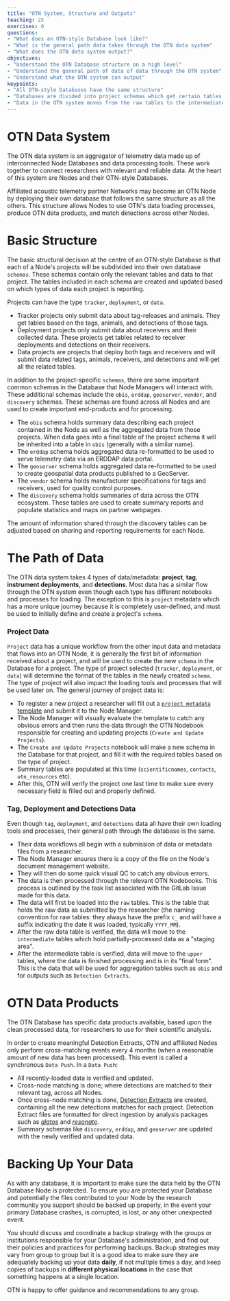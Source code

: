 ```yaml
---
title: "OTN System, Structure and Outputs"
teaching: 25
exercises: 0
questions:
- "What does an OTN-style Database look like?"
- "What is the general path data takes through the OTN data system"
- "What does the OTN data system output?"
objectives:
- "Understand the OTN Database structure on a high level"
- "Understand the general path of data of data through the OTN system"
- "Understand what the OTN system can output"
keypoints:
- "All OTN-style Databases have the same structure"
- "Databases are divided into project schemas which get certain tables based on the type of data they collect"
- "Data in the OTN system moves from the raw tables to the intermediate tables to the upper tables before aggregation"
---
```


# OTN Data System 

The OTN data system is an aggregator of telemetry data made up of interconnected Node Databases and data processing tools. These work together to connect researchers with relevant and reliable data. At the heart of this system are Nodes and their OTN-style Databases.

Affiliated acoustic telemetry partner Networks may become an OTN Node by deploying their own database that follows the same structure as all the others. This structure allows Nodes to use OTN's data loading processes, produce OTN data products, and match detections across other Nodes. 

# Basic Structure

The basic structural decision at the centre of an OTN-style Database is that each of a Node's projects will be subdivided into their own database `schemas`. These schemas contain only the relevant tables and data to that project. The tables included in each schema are created and updated based on which types of data each project is reporting. 

Projects can have the type `tracker`, `deployment`, or `data`. 
- Tracker projects only submit data about tag-releases and animals. They get tables based on the tags, animals, and detections of those tags. 
- Deployment projects only submit data about receivers and their collected data. These projects get tables related to receiver deployments and detections on their receivers. 
- Data projects are projects that deploy both tags and receivers and will submit data related tags, animals, receivers, and detections and will get all the related tables.

In addition to the project-specific `schemas`, there are some important common schemas in the Database that Node Managers will interact with. These additional schemas include the `obis`, `erddap`, `geoserver`, `vendor`, and `discovery` schemas. These schemas are found across all Nodes and are used to create important end-products and for processing. 
- The `obis` schema holds summary data describing each project contained in the Node as well as the aggregated data from those projects. When data goes into a final table of the project schema it will be inherited into a table in `obis` (generally with a similar name). 
- The `erddap` schema holds aggregated data re-formatted to be used to serve telemetry data via an ERDDAP data portal. 
- The `geoserver` schema holds aggregated data re-formatted to be used to create geospatial data products published to a GeoServer. 
- The `vendor` schema holds manufacturer specifications for tags and receivers, used for quality control purposes. 
- The `discovery` schema holds summaries of data across the OTN ecosystem. These tables are used to create summary reports and populate statistics and maps on partner webpages. 

The amount of information shared through the discovery tables can be adjusted based on sharing and reporting requirements for each Node.

# The Path of Data

The OTN data system takes 4 types of data/metadata: **project**, **tag**, **instrument deployments**, and **detections**. Most data has a similar flow through the OTN system even though each type has different notebooks and processes for loading. The exception to this is `project` metadata which has a more unique journey because it is completely user-defined, and must be used to initially define and create a project's `schema`.

### Project Data

`Project` data has a unique workflow from the other input data and metadata that flows into an OTN Node, it is generally the first bit of information received about a project, and will be used to create the new `schema` in the Database for a project. The type of project selected (`tracker`, `deployment`, or `data`) will determine the format of the tables in the newly created `schema`. The type of project will also impact the loading tools and processes that will be used later on. The general journey of project data is:
- To register a new project a researcher will fill out a [`project metadata` template](https://members.oceantrack.org/data/data-collection) and submit it to the Node Manager. 
- The Node Manager will visually evaluate the template to catch any obvious errors and then runs the data through the OTN Nodebook responsible for creating and updating projects (`Create and Update Projects`). 
- The `Create and Update Projects` notebook will make a new schema in the Database for that project, and fill it with the required tables based on the type of project. 
- Summary tables are populated at this time (`scientificnames`, `contacts`, `otn_resources` etc).
- After this, OTN will verify the project one last time to make sure every necessary field is filled out and properly defined.

### Tag, Deployment and Detections Data

Even though `tag`, `deployment`, and `detections` data all have their own loading tools and processes, their general path through the database is the same. 
- Their data workflows all begin with a submission of data or metadata files from a researcher. 
- The Node Manager ensures there is a copy of the file on the Node's document management website. 
- They will then do some quick visual QC to catch any obvious errors. 
- The data is then processed through the relevant OTN Nodebooks. This process is outlined by the task list associated with the GitLab Issue made for this data. 
- The data will first be loaded into the `raw` tables. This is the table that holds the raw data as submitted by the researcher (the naming convention for raw tables: they always have the prefix `c_` and will have a suffix indicating the date it was loaded, typically `YYYY_MM`). 
- After the raw data table is verified, the data will move to the `intermediate` tables which hold partially-processed data as a "staging area". 
- After the intermediate table is verified, data will move to the `upper` tables, where the data is finished processing and is in its "final form". This is the data that will be used for aggregation tables such as `obis` and for outputs such as `Detection Extracts`.

# OTN Data Products

The OTN Database has specific data products available, based upon the clean processed data, for researchers to use for their scientific analysis. 

In order to create meaningful Detection Extracts, OTN and affiliated Nodes only perform cross-matching events every 4 months (when a reasonable amount of new data has been processed). This event is called a synchronous `Data Push`. In a `Data Push`:
- All recently-loaded data is verified and updated. 
- Cross-node matching is done; where detections are matched to their relevant tag, across all Nodes. 
- Once cross-node matching is done, [Detection Extracts](https://members.oceantrack.org/data/otn-detection-extract-documentation-matched-to-animals) are created, containing all the new detections matches for each project. Detection Extract files are formatted for direct ingestion by analysis packages such as [*glatos*](https://github.com/ocean-tracking-network/glatos) and [*resonate*](https://gitlab.oceantrack.org/otndc/resonate). 
- Summary schemas like `discovery`, `erddap`, and `geoserver` are updated with the newly verified and updated data.

# Backing Up Your Data

As with any database, it is important to make sure the data held by the OTN Database Node is protected. To ensure you are protected your Database and potentially the files contributed to your Node by the research community you support should be backed up properly, in the event your primary Database crashes, is corrupted, is lost, or any other unexpected event. 

You should discuss and coordinate a backup strategy with the groups or institutions responsible for your Database's administration, and find out their policies and practices for performing backups. Backup strategies may vary from group to group but it is a good idea to make sure they are adequately backing up your data **daily**, if not multiple times a day, and keep copies of backups in **different physical locations** in the case that something happens at a single location. 

OTN is happy to offer guidance and recommendations to any group.
